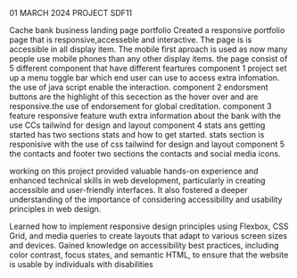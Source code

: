 01 MARCH 2024
PROJECT SDF11

 Cache bank business landing page portfolio
 Created a responsive portfolio page that is responsive,accesseble and interactive.
 The page is is accessible in all display item. The mobile first aproach is used as now many people use mobile phones than any other display items.
 the page consist of 5 different component that have different feartures
 component 1 project set up
 a menu toggle bar which end user can use to access extra infomation. the use of java script enable the interaction. 
 component 2 endorsment
 buttons are the highlight of this secection as the hover over and are responsive.the use of endorsement for global creditation.
 component 3 feature
 responsive feature wuth extra information about the bank with the use CCs tailwind for design and layout
 component 4 stats ans getting started
 has two sections stats and how to get started.
 stats section is responisive with the use of css tailwind for design and layout
 component 5 the contacts and footer
 two sections the contacts and social media icons.

 working on this project provided valuable hands-on experience and enhanced technical skills in web development, particularly in creating accessible and user-friendly interfaces. It also fostered a deeper understanding of the importance of considering accessibility and usability principles in web design.
 
Learned how to implement responsive design principles using Flexbox, CSS Grid, and media queries to create layouts that adapt to various screen sizes and devices.
Gained knowledge on accessibility best practices, including color contrast, focus states, and semantic HTML, to ensure that the website is usable by individuals with disabilities
